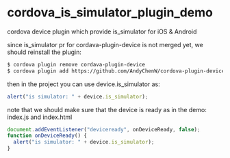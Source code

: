 # cordova_is_simulator_plugin_demo
cordova device plugin which provide is_simulator for iOS &amp; Android

since is_simulator pr for cordava-plugin-device is not merged yet,
we should reinstall the plugin:

``` sh
$ cordova plugin remove cordava-plugin-device
$ cordova plugin add https://github.com/AndyChenW/cordova-plugin-device
```

then in the project you can use device.is_simulator as:

``` javascript
alert("is simulator: " + device.is_simulator);
```

note that we should make sure that the device is ready as in the demo:
index.js and index.html
``` javascript
document.addEventListener("deviceready", onDeviceReady, false);
function onDeviceReady() {
  alert("is simulator: " + device.is_simulator);
}
```
